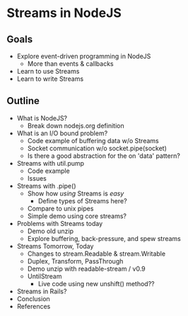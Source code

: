 # Streams in NodeJS

## Goals
* Explore event-driven programming in NodeJS
    * More than events & callbacks
* Learn to use Streams
* Learn to write Streams

## Outline
* What is NodeJS?
    * Break down nodejs.org definition
* What is an I/O bound problem?
    * Code example of buffering data w/o Streams
    * Socket communication w/o socket.pipe(socket)
    * Is there a good abstraction for the on 'data' pattern?
* Streams with util.pump
    * Code example
    * Issues
* Streams with .pipe()
    * Show how _using_ Streams is _easy_
        * Define types of Streams here?
    * Compare to unix pipes
    * Simple demo using core streams?
* Problems with Streams today
    * Demo old unzip
    * Explore buffering, back-pressure, and spew streams
* Streams Tomorrow, Today
    * Changes to stream.Readable & stream.Writable
    * Duplex, Transform, PassThrough
    * Demo unzip with readable-stream / v0.9
    * UntilStream
        * Live code using new unshift() method??
* Streams in Rails?
* Conclusion
* References

